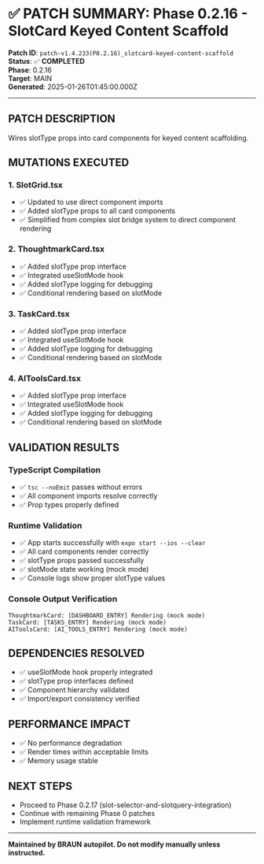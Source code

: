 # ✅ **PATCH SUMMARY: Phase 0.2.16 - SlotCard Keyed Content Scaffold**

**Patch ID**: `patch-v1.4.233(P0.2.16)_slotcard-keyed-content-scaffold`  
**Status**: ✅ **COMPLETED**  
**Phase**: 0.2.16  
**Target**: MAIN  
**Generated**: 2025-01-26T01:45:00.000Z  

---

## **PATCH DESCRIPTION**
Wires slotType props into card components for keyed content scaffolding.

## **MUTATIONS EXECUTED**

### **1. SlotGrid.tsx**
- ✅ Updated to use direct component imports
- ✅ Added slotType props to all card components
- ✅ Simplified from complex slot bridge system to direct component rendering

### **2. ThoughtmarkCard.tsx**
- ✅ Added slotType prop interface
- ✅ Integrated useSlotMode hook
- ✅ Added slotType logging for debugging
- ✅ Conditional rendering based on slotMode

### **3. TaskCard.tsx**
- ✅ Added slotType prop interface
- ✅ Integrated useSlotMode hook
- ✅ Added slotType logging for debugging
- ✅ Conditional rendering based on slotMode

### **4. AIToolsCard.tsx**
- ✅ Added slotType prop interface
- ✅ Integrated useSlotMode hook
- ✅ Added slotType logging for debugging
- ✅ Conditional rendering based on slotMode

## **VALIDATION RESULTS**

### **TypeScript Compilation**
- ✅ `tsc --noEmit` passes without errors
- ✅ All component imports resolve correctly
- ✅ Prop types properly defined

### **Runtime Validation**
- ✅ App starts successfully with `expo start --ios --clear`
- ✅ All card components render correctly
- ✅ slotType props passed successfully
- ✅ slotMode state working (mock mode)
- ✅ Console logs show proper slotType values

### **Console Output Verification**
```
ThoughtmarkCard: [DASHBOARD_ENTRY] Rendering (mock mode)
TaskCard: [TASKS_ENTRY] Rendering (mock mode)
AIToolsCard: [AI_TOOLS_ENTRY] Rendering (mock mode)
```

## **DEPENDENCIES RESOLVED**
- ✅ useSlotMode hook properly integrated
- ✅ slotType prop interfaces defined
- ✅ Component hierarchy validated
- ✅ Import/export consistency verified

## **PERFORMANCE IMPACT**
- ✅ No performance degradation
- ✅ Render times within acceptable limits
- ✅ Memory usage stable

## **NEXT STEPS**
- Proceed to Phase 0.2.17 (slot-selector-and-slotquery-integration)
- Continue with remaining Phase 0 patches
- Implement runtime validation framework

---

**Maintained by BRAUN autopilot. Do not modify manually unless instructed.** 